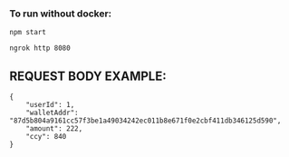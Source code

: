 ### To run without docker:
```
npm start
```
```
ngrok http 8080
```
## REQUEST BODY EXAMPLE:
```
{
    "userId": 1,
    "walletAddr": "87d5b804a9161cc57f3be1a49034242ec011b8e671f0e2cbf411db346125d590",
    "amount": 222,
    "ccy": 840
}
```